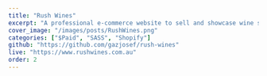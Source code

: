```yaml
---
title: "Rush Wines"
excerpt: "A professional e-commerce website to sell and showcase wine stock for Rush Wines."
cover_image: "/images/posts/RushWines.png"
categories: ["$Paid", "SASS", "Shopify"]
github: "https://github.com/gazjosef/rush-wines"
live: "https://www.rushwines.com.au"
order: 2
---
```

